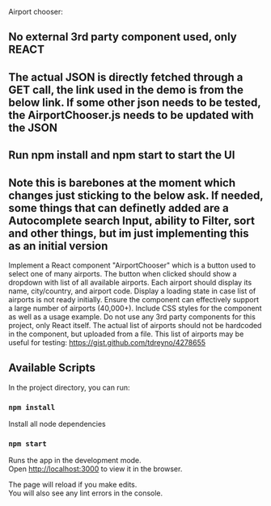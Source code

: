 Airport chooser:

## No external 3rd party component used, only REACT
## The actual JSON is directly fetched through a GET call, the link used in the demo is from the below link. If some other json needs to be tested, the AirportChooser.js needs to be updated with the JSON
## Run npm install and npm start to start the UI
## Note this is barebones at the moment which changes just sticking to the below ask. If needed, some things that can definetly added are a Autocomplete search Input, ability to Filter, sort and other things, but im just implementing this as an initial version


Implement a React component "AirportChooser" which is a button used to select one of many airports. The button when clicked should show a dropdown with list of all available airports. Each airport should display its name, city/country, and airport code. Display a loading state in case list of airports is not ready initially. Ensure the component can effectively support a large number of airports (40,000+). Include CSS styles for the component as well as a usage example. Do not use any 3rd party components for this project, only React itself. The actual list of airports should not be hardcoded in the component, but uploaded from a file. This list of airports may be useful for testing: https://gist.github.com/tdreyno/4278655

## Available Scripts

In the project directory, you can run:

### `npm install`
Install all node dependencies

### `npm start`

Runs the app in the development mode.<br />
Open [http://localhost:3000](http://localhost:3000) to view it in the browser.

The page will reload if you make edits.<br />
You will also see any lint errors in the console.
